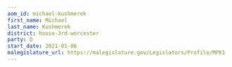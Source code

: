 ```yaml
---
aom_id: michael-kushmerek
first_name: Michael
last_name: Kushmerek
district: house-3rd-worcester
party: D
start_date: 2021-01-06
malegislature_url: https://malegislature.gov/Legislators/Profile/MPK1
---
```

